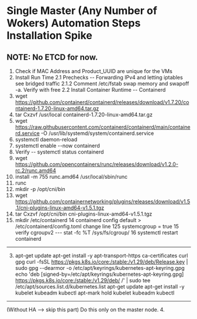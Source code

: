 # Single Master (Any Number of Wokers) Automation Steps Installation Spike 

## NOTE: No ETCD for now.

1. Check if MAC Address and Product_UUID are unique for the VMs
2. Install Run Time
 2.1 Prechecks -- Forwarding IPv4 and letting iptables see bridged traffic
 2.1.2 Comment /etc/fstab swap memory and swapoff -a. Verify with free
2.2 Install Container Runtime -- Containerd
1. wget https://github.com/containerd/containerd/releases/download/v1.7.20/containerd-1.7.20-linux-amd64.tar.gz
2. tar Cxzvf /usr/local containerd-1.7.20-linux-amd64.tar.gz
3. wget https://raw.githubusercontent.com/containerd/containerd/main/containerd.service -O /usr/lib/systemd/system/containerd.service
4. systemctl daemon-reload
5. systemctl enable --now containerd
6. Verify -- systemctl status containerd
7. wget https://github.com/opencontainers/runc/releases/download/v1.2.0-rc.2/runc.amd64
8. install -m 755 runc.amd64 /usr/local/sbin/runc
9. runc
10. mkdir -p /opt/cni/bin
11. wget https://github.com/containernetworking/plugins/releases/download/v1.5.1/cni-plugins-linux-amd64-v1.5.1.tgz
12. tar Cxzvf /opt/cni/bin cni-plugins-linux-amd64-v1.5.1.tgz 
13. mkdir /etc/containerd
14 containerd config default > /etc/containerd/config.toml
change line 125 systemcgroup = true
15 verify cgroupv2 --- stat -fc %T /sys/fs/cgroup/
16 systemctl restart containerd

-----
3. apt-get update
apt-get install -y apt-transport-https ca-certificates curl gpg
curl -fsSL https://pkgs.k8s.io/core:/stable:/v1.29/deb/Release.key | sudo gpg --dearmor -o /etc/apt/keyrings/kubernetes-apt-keyring.gpg
echo 'deb [signed-by=/etc/apt/keyrings/kubernetes-apt-keyring.gpg] https://pkgs.k8s.io/core:/stable:/v1.29/deb/ /' | sudo tee /etc/apt/sources.list.d/kubernetes.list
apt-get update
apt-get install -y kubelet kubeadm kubectl
apt-mark hold kubelet kubeadm kubectl
-----

(Without HA --> skip this part) Do this only on the master node.
4.
